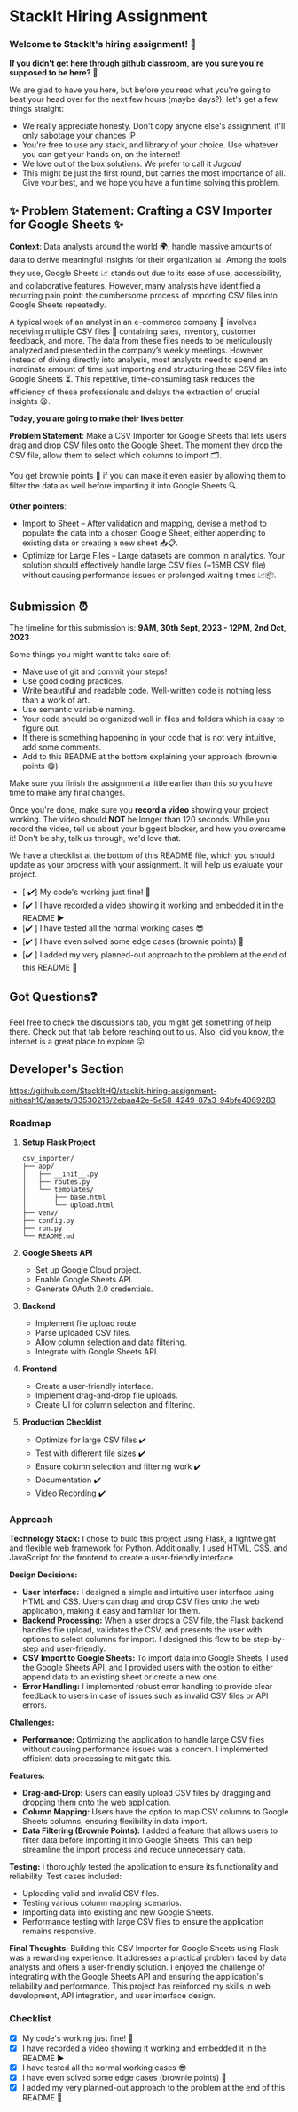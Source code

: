 
# StackIt Hiring Assignment

### Welcome to StackIt's hiring assignment! 🚀

**If you didn't get here through github classroom, are you sure you're supposed to be here? 🤨**


We are glad to have you here, but before you read what you're going to beat your head over for the next few hours (maybe days?), let's get a few things straight:
- We really appreciate honesty. Don't copy anyone else's assignment, it'll only sabotage your chances :P
- You're free to use any stack, and library of your choice. Use whatever you can get your hands on, on the internet!
- We love out of the box solutions. We prefer to call it *Jugaad* 
- This might be just the first round, but carries the most importance of all. Give your best, and we hope you have a fun time solving this problem.

## ✨ **Problem Statement: Crafting a CSV Importer for Google Sheets** ✨

**Context**:
Data analysts around the world 🌍, handle massive amounts of data to derive meaningful insights for their organization 📊. Among the tools they use, Google Sheets 📈 stands out due to its ease of use, accessibility, and collaborative features. However, many analysts have identified a recurring pain point: the cumbersome process of importing CSV files into Google Sheets repeatedly.

A typical week of an analyst in an e-commerce company 🛒 involves receiving multiple CSV files 📁 containing sales, inventory, customer feedback, and more. The data from these files needs to be meticulously analyzed and presented in the company’s weekly meetings. However, instead of diving directly into analysis, most analysts need to spend an inordinate amount of time just importing and structuring these CSV files into Google Sheets ⏳. This repetitive, time-consuming task reduces the efficiency of these professionals and delays the extraction of crucial insights 😫.

**Today, you are going to make their lives better.**

**Problem Statement**:
Make a CSV Importer for Google Sheets that lets users drag and drop CSV files onto the Google Sheet. The moment they drop the CSV file, allow them to select which columns to import 🗂️.

You get brownie points 🍪 if you can make it even easier by allowing them to filter the data as well before importing it into Google Sheets 🔍.

**Other pointers**:
- Import to Sheet – After validation and mapping, devise a method to populate the data into a chosen Google Sheet, either appending to existing data or creating a new sheet 📥📋.
- Optimize for Large Files – Large datasets are common in analytics. Your solution should effectively handle large CSV files (~15MB CSV file) without causing performance issues or prolonged waiting times 📈📦.

## Submission ⏰
The timeline for this submission is: **9AM, 30th Sept, 2023 - 12PM, 2nd Oct, 2023**

Some things you might want to take care of:
- Make use of git and commit your steps!
- Use good coding practices.
- Write beautiful and readable code. Well-written code is nothing less than a work of art.
- Use semantic variable naming.
- Your code should be organized well in files and folders which is easy to figure out.
- If there is something happening in your code that is not very intuitive, add some comments.
- Add to this README at the bottom explaining your approach (brownie points 😋)

Make sure you finish the assignment a little earlier than this so you have time to make any final changes.

Once you're done, make sure you **record a video** showing your project working. The video should **NOT** be longer than 120 seconds. While you record the video, tell us about your biggest blocker, and how you overcame it! Don't be shy, talk us through, we'd love that.

We have a checklist at the bottom of this README file, which you should update as your progress with your assignment. It will help us evaluate your project.

- [ ✔️] My code's working just fine! 🥳
- [✔️ ] I have recorded a video showing it working and embedded it in the README ▶️
- [✔️ ] I have tested all the normal working cases 😎
- [✔️ ] I have even solved some edge cases (brownie points) 💪
- [✔️ ] I added my very planned-out approach to the problem at the end of this README 📜

## Got Questions❓




Feel free to check the discussions tab, you might get something of help there. Check out that tab before reaching out to us. Also, did you know, the internet is a great place to explore 😛

## Developer's Section
https://github.com/StackItHQ/stackit-hiring-assignment-nithesh10/assets/83530216/2ebaa42e-5e58-4249-87a3-94bfe4069283

### Roadmap

1. **Setup Flask Project**
    ```
    csv_importer/
    ├── app/
    │   ├── __init__.py
    │   ├── routes.py
    │   └── templates/
    │       ├── base.html
    │       └── upload.html
    ├── venv/
    ├── config.py
    ├── run.py
    └── README.md
    ```

2. **Google Sheets API**
    - Set up Google Cloud project.
    - Enable Google Sheets API.
    - Generate OAuth 2.0 credentials.

3. **Backend**
    - Implement file upload route.
    - Parse uploaded CSV files.
    - Allow column selection and data filtering.
    - Integrate with Google Sheets API.

4. **Frontend**
    - Create a user-friendly interface.
    - Implement drag-and-drop file uploads.
    - Create UI for column selection and filtering.

5. **Production Checklist**
    - Optimize for large CSV files ✔️
    - Test with different file sizes ✔️
    - Ensure column selection and filtering work ✔️
    - Documentation ✔️
    - Video Recording ✔️

### Approach

**Technology Stack:** I chose to build this project using Flask, a lightweight and flexible web framework for Python. Additionally, I used HTML, CSS, and JavaScript for the frontend to create a user-friendly interface.

**Design Decisions:**
- **User Interface:** I designed a simple and intuitive user interface using HTML and CSS. Users can drag and drop CSV files onto the web application, making it easy and familiar for them.
- **Backend Processing:** When a user drops a CSV file, the Flask backend handles file upload, validates the CSV, and presents the user with options to select columns for import. I designed this flow to be step-by-step and user-friendly.
- **CSV Import to Google Sheets:** To import data into Google Sheets, I used the Google Sheets API, and I provided users with the option to either append data to an existing sheet or create a new one.
- **Error Handling:** I implemented robust error handling to provide clear feedback to users in case of issues such as invalid CSV files or API errors.

**Challenges:**
- **Performance:** Optimizing the application to handle large CSV files without causing performance issues was a concern. I implemented efficient data processing to mitigate this.

**Features:**
- **Drag-and-Drop:** Users can easily upload CSV files by dragging and dropping them onto the web application.
- **Column Mapping:** Users have the option to map CSV columns to Google Sheets columns, ensuring flexibility in data import.
- **Data Filtering (Brownie Points):** I added a feature that allows users to filter data before importing it into Google Sheets. This can help streamline the import process and reduce unnecessary data.

**Testing:** I thoroughly tested the application to ensure its functionality and reliability. Test cases included:
- Uploading valid and invalid CSV files.
- Testing various column mapping scenarios.
- Importing data into existing and new Google Sheets.
- Performance testing with large CSV files to ensure the application remains responsive.

**Final Thoughts:** Building this CSV Importer for Google Sheets using Flask was a rewarding experience. It addresses a practical problem faced by data analysts and offers a user-friendly solution. I enjoyed the challenge of integrating with the Google Sheets API and ensuring the application's reliability and performance. This project has reinforced my skills in web development, API integration, and user interface design.

### Checklist
- [x] My code's working just fine! 🥳
- [x] I have recorded a video showing it working and embedded it in the README ▶️
- [x] I have tested all the normal working cases 😎
- [x] I have even solved some edge cases (brownie points) 💪
- [x] I added my very planned-out approach to the problem at the end of this README 📜
